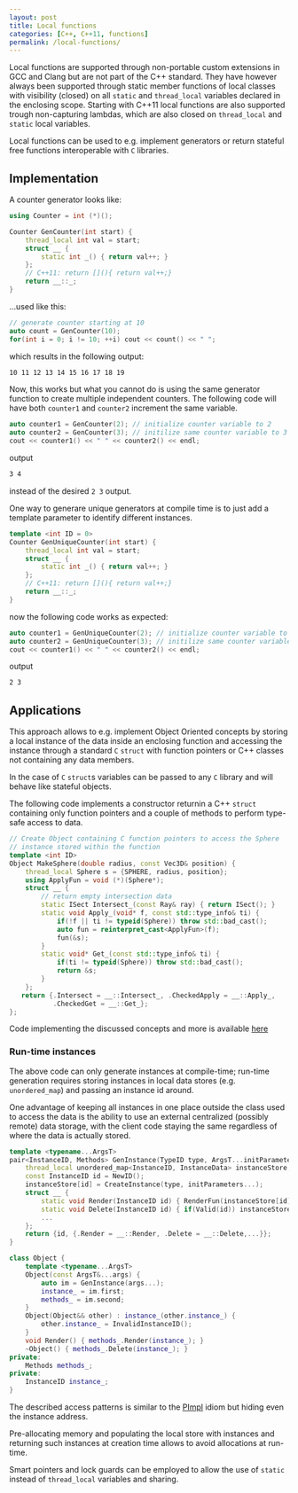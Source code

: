 ```yaml
---
layout: post
title: Local functions
categories: [C++, C++11, functions]
permalink: /local-functions/
---
```


Local functions are supported through non-portable custom extensions in GCC
and Clang but are not part of the C++ standard.
They have however always been supported through static member functions of local
classes with visibility (closed) on all `static` and `thread_local` variables
declared in the enclosing scope.
Starting with C++11 local functions are also supported trough non-capturing
lambdas, which are also closed on `thread_local` and `static` local variables.

Local functions can be used to e.g. implement generators or return stateful
free functions interoperable with `C` libraries.

## Implementation

A counter generator looks like:

```cpp
using Counter = int (*)();

Counter GenCounter(int start) {
    thread_local int val = start;
    struct __ {
        static int _() { return val++; }
    };
    // C++11: return [](){ return val++;}
    return __::_;
}
```

...used like this:

```cpp
// generate counter starting at 10
auto count = GenCounter(10); 
for(int i = 0; i != 10; ++i) cout << count() << " ";
```

which results in the following output:

```sh
10 11 12 13 14 15 16 17 18 19
```

Now, this works but what you cannot do is using the same generator function
to create multiple independent counters.
The following code will have both `counter1` and `counter2` increment the same
variable.

```cpp
auto counter1 = GenCounter(2); // initialize counter variable to 2
auto counter2 = GenCounter(3); // initilize same counter variable to 3
cout << counter1() << " " << counter2() << endl;
```

output

```sh
3 4
```

instead of the desired `2 3` output.

One way to generare unique generators at compile time is to just add a template
parameter to identify different instances.

```cpp
template <int ID = 0>
Counter GenUniqueCounter(int start) {
    thread_local int val = start;
    struct __ {
        static int _() { return val++; }
    };
    // C++11: return [](){ return val++;}
    return __::_;
}

```

now the following code works as expected:

```cpp
auto counter1 = GenUniqueCounter(2); // initialize counter variable to 2
auto counter2 = GenUniqueCounter(3); // initilize same counter variable to 3
cout << counter1() << " " << counter2() << endl;
```

output

```sh
2 3
```

## Applications

This approach allows to e.g. implement Object Oriented concepts by storing
a local instance of the data inside an enclosing function and accessing the
instance through a standard `C` `struct` with function pointers or C++ classes
not containing any data members.

In the case of `C` `struct`s variables can be passed to any `C` library and will
behave like stateful objects.

The following code implements a constructor returnin a C++ `struct` containing
only function pointers and a couple of methods to perform type-safe access to
data.

```cpp
// Create Object containing C function pointers to access the Sphere
// instance stored within the function
template <int ID>
Object MakeSphere(double radius, const Vec3D& position) {
    thread_local Sphere s = {SPHERE, radius, position};
    using ApplyFun = void (*)(Sphere*);
    struct __ {
        // return empty intersection data
        static ISect Intersect_(const Ray& ray) { return ISect(); }
        static void Apply_(void* f, const std::type_info& ti) {
            if(!f || ti != typeid(Sphere)) throw std::bad_cast();
            auto fun = reinterpret_cast<ApplyFun>(f);
            fun(&s);
        }
        static void* Get_(const std::type_info& ti) {
            if(ti != typeid(Sphere)) throw std::bad_cast();
            return &s;
        }
    };
   return {.Intersect = __::Intersect_, .CheckedApply = __::Apply_,
           .CheckedGet = __::Get_};
};

```

Code implementing the discussed concepts and more is available
[here](https://github.com/ugovaretto/cpp11-scratch/blob/master/training/local_functions.cpp)

### Run-time instances

The above code can only generate instances at compile-time; run-time generation
requires storing instances in local data stores (e.g. `unordered_map`)
and passing an instance id around.

One advantage of keeping all instances in one place outside the class used to
access the data is the ability to use an external centralized (possibly remote)
data storage, with the client code staying the same regardless of where
the data is actually stored.

```cpp
template <typename...ArgsT>
pair<InstanceID, Methods> GenInstance(TypeID type, ArgsT...initParameters) {
    thread_local unordered_map<InstanceID, InstanceData> instanceStore;
    const InstanceID id = NewID();
    instanceStore[id] = CreateInstance(type, initParameters...);
    struct __ {
        static void Render(InstanceID id) { RenderFun(instanceStore[id]);}
        static void Delete(InstanceID id) { if(Valid(id)) instanceStore.erase(id);}
        ...
    };
    return {id, {.Render = __::Render, .Delete = __::Delete,...}}; 
}

class Object {
    template <typename...ArgsT>
    Object(const ArgsT&...args) {
        auto im = GenInstance(args...);
        instance_ = im.first;
        methods_ = im.second;
    }
    Object(Object&& other) : instance_(other.instance_) {
        other.instance_ = InvalidInstanceID();
    }
    void Render() { methods_.Render(instance_); }
    ~Object() { methods_.Delete(instance_); }
private:
    Methods methods_;
private:
    InstanceID instance_;
}
```

The described access patterns is similar to the
[PImpl](https://en.cppreference.com/w/cpp/language/pimpl) idiom but hiding even
the instance address.

Pre-allocating memory and populating the local store with instances and
returning such instances at creation time allows to avoid allocations at
run-time.

Smart pointers and lock guards can be employed to allow the use of `static`
instead of `thread_local` variables and sharing.

